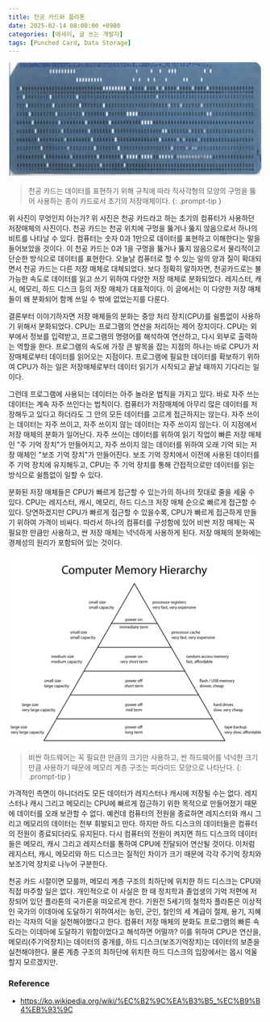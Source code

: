 ```yaml
---
title: 천공 카드와 플라톤
date: 2025-02-14 08:00:00 +0900
categories: [에세이, 글 쓰는 개발자]
tags: [Punched Card, Data Storage]
---
```

![](/assets/img/punch-card.png)
> 천공 카드는 데이터를 표현하기 위해 규칙에 따라 직사각형의 모양의 구멍을 뚫어 사용하는 종이 카드로서 초기의 저장매체이다.
{: .prompt-tip }

위 사진이 무엇인지 아는가? 위 사진은 천공 카드라고 하는 초기의 컴퓨터가 사용하던 저장매체의 사진이다. 천공 카드는 천공 위치에 구멍을 뚫거나 뚫지 않음으로서 하나의 비트를 나타날 수 있다. 컴퓨터는 숫자 0과 1만으로 데이터를 표현하고 이해한다는 말을 들어보았을 것이다. 이 천공 카드는 0과 1을 구멍을 뚫거나 뚫지 않음으로서 물리적이고 단순한 방식으로 데이터를 표현한다. 오늘날 컴퓨터로 할 수 있는 일의 양과 질이 확대되면서 천공 카드는 다른 저장 매체로 대체되었다. 보다 정확히 말하자면, 천공카드로는 불가능한 속도로 데이터를 읽고 쓰기 위하여 다양한 저장 매체로 분화되었다. 레지스터, 캐시, 메모리, 하드 디스크 등의 저장 매체가 대표적이다. 이 글에서는 이 다양한 저장 매체들이 왜 분화되어 함께 쓰일 수 밖에 없었는지를 다룬다.

결론부터 이야기하자면 저장 매체들의 분화는 중앙 처리 장치(CPU)를 쉴틈없이 사용하기 위해서 분화되었다. CPU는 프로그램의 연산을 처리하는 제어 장치이다. CPU는 외부에서 정보를 입력받고, 프로그램의 명령어를 해석하여 연산하고, 다시 외부로 출력하는 역할을 한다. 프로그램의 속도에 가장 큰 발목을 잡는 지점의 하나는 바로 CPU가 저장매체로부터 데이터를 읽어오는 지점이다. 프로그램에 필요한 데이터를 확보하기 위하여 CPU가 하는 일은 저장매체로부터 데이터 읽기가 시작되고 끝날 때까지 기다리는 일이다. 

그런데 프로그램에 사용되는 데이터는 아주 놀라운 법칙을 가지고 있다. 바로 자주 쓰는 데이터는 계속 자주 쓰인다는 법칙이다. 컴퓨터가 저장매체에 아무리 많은 데이터를 저장해두고 있다고 하더라도 그 안의 모든 데이터를 고르게 접근하지는 않는다. 자주 쓰이는 데이터는 자주 쓰이고, 자주 쓰이지 않는 데이터는 자주 쓰이지 않는다. 이 지점에서 저장 매체의 분화가 일어난다. 자주 쓰이는 데이터를 위하여 읽기 작업이 빠른 저장 매체인 "주 기억 장치"가 만들어지고, 자주 쓰이지 않는 데이터를 위하여 오래 기억 되는 저장 매체인 "보조 기억 장치"가 만들어진다. 보조 기억 장치에서 이전에 사용된 데이터를 주 기억 장치에 유지해두고, CPU는 주 기억 장치를 통해 간접적으로만 데이터를 읽는 방식으로 쉴틈없이 일할 수 있다.

분화된 저장 매체들은 CPU가 빠르게 접근할 수 있는가의 하나의 잣대로 줄을 세울 수 있다. CPU는 레지스터, 캐시, 메모리, 하드 디스크 저장 매체 순으로 빠르게 접근할 수 있다. 당연하겠지만 CPU가 빠르게 접근할 수 있을수록, CPU가 빠르게 접근하게 만들기 위하여 가격이 비싸다. 따라서 하나의 컴퓨터를 구성함에 있어 비싼 저장 매체는 꼭 필요한 만큼만 사용하고, 싼 저장 매체는 넉넉하게 사용하게 된다. 저장 매체의 분화에는 경제성의 원리가 포함되어 있는 것이다. 

![](/assets/img/ComputerMemoryHierarchy.svg)
> 비싼 하드웨어는 꼭 필요한 만큼의 크기만 사용하고, 싼 하드웨어를 넉넉한 크기만큼 사용하기 때문에 메모리 계층 구조는 피라미드 모양으로 나타난다.
{: .prompt-tip }

가격적인 측면이 아니더라도 모든 데이터가 레지스터나 캐시에 저장될 수는 없다. 레지스터나 캐시 그리고 메모리는 CPU에 빠르게 접근하기 위한 목적으로 만들어졌기 때문에 데이터를 오래 보관할 수 없다. 예컨데 컴퓨터의 전원을 종료하면 레지스터와 캐시 그리고 메모리의 데이터는 전부 휘발되고 만다. 하지만 하드 디스크의 데이터들은 컴퓨터의 전원이 종료되더라도 유지된다. 다시 컴퓨터의 전원이 켜지면 하드 디스크의 데이터들은 메모리, 캐시 그리고 레지스터를 통하여 CPU에 전달되어 연산될 것이다. 이처럼 레지스터, 캐시, 메모리와 하드 디스크는 질적인 차이가 크기 때문에 각각 주기억 장치와 보조기억 장치로 나누어 구분한다.

천공 카드 시절이면 모를까, 메모리 계층 구조의 최하단에 위치한 하드 디스크는 CPU와 직접 마주할 일은 없다. 개인적으로 이 사실은 한 때 정치학과 졸업생의 기억 저편에 저장되어 있던 플라톤의 국가론을 떠오르게 한다. 기원전 5세기의 철학자 플라톤은 이상적인 국가의 이데아에 도달하기 위하여서는 농민, 군인, 철인의 세 계급이 절제, 용기, 지혜라는 각자의 덕을 실천해야했다고 한다. 컴퓨터 저장 매체의 분화도 프로그램의 빠른 속도라는 이데아에 도달하기 위함이었다고 해석하면 어떨까? 이를 위하여 CPU은 연산을, 메모리(주기억장치)는 데이터의 중개를, 하드 디스크(보조기억장치)는 데이터의 보존을 실천해야한다. 물론 계층 구조의 최하단에 위치한 하드 디스크의 입장에서는 몹시 억울할지 모르겠지만.

### Reference
- https://ko.wikipedia.org/wiki/%EC%B2%9C%EA%B3%B5_%EC%B9%B4%EB%93%9C